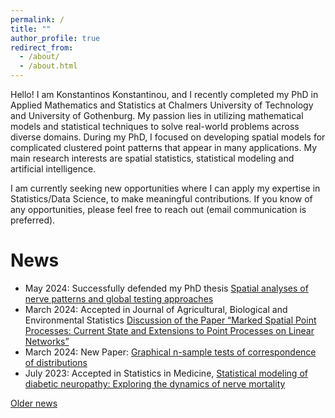 ```yaml
---
permalink: /
title: ""
author_profile: true
redirect_from: 
  - /about/
  - /about.html
---
```


Hello! I am Konstantinos Konstantinou, and I recently completed my PhD in Applied Mathematics and Statistics at Chalmers University of Technology and University of Gothenburg. My passion lies in utilizing mathematical models and statistical techniques to solve real-world problems across diverse domains. During my PhD, I focused on developing spatial models for complicated clustered point patterns that appear in many applications.
My main research interests are spatial statistics, statistical modeling and artificial intelligence.

I am currently seeking new opportunities where I can apply my expertise in Statistics/Data Science, to make meaningful contributions. If you know of any opportunities, please feel free to reach out (email communication is preferred).

News
======
- May 2024: Successfully defended my PhD thesis [Spatial analyses of nerve patterns and global testing approaches](https://research.chalmers.se/publication/541035/file/541035_Fulltext.pdf)
- March 2024: Accepted in Journal of Agricultural, Biological and Environmental Statistics [Discussion of the Paper “Marked Spatial Point Processes: Current State and Extensions to Point Processes on Linear Networks”](https://link.springer.com/article/10.1007/s13253-024-00606-0)
- March 2024: New Paper: [Graphical n-sample tests of correspondence of distributions](https://arxiv.org/abs/2403.01838)
- July 2023: Accepted in Statistics in Medicine, [Statistical modeling of diabetic neuropathy: Exploring the dynamics of nerve mortality](https://onlinelibrary.wiley.com/doi/10.1002/sim.9851)

[Older news](oldnews)

